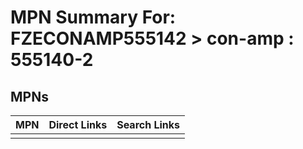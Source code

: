 



# MPN Summary For: FZECONAMP555142 > con-amp : 555140-2

## MPNs
  

|MPN|Direct Links|Search Links|
| :--- | :--- | :--- |
||||
